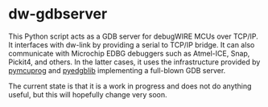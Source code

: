 # dw-gdbserver

This Python script acts as a GDB server for debugWIRE MCUs over TCP/IP. It interfaces with dw-link by providing a serial to TCP/IP bridge. It can also communicate with Microchip EDBG debuggers such as Atmel-ICE, Snap, Pickit4, and others. In the latter cases, it uses the infrastructure provided by [pymcuprog](https://github.com/microchip-pic-avr-tools/pymcuprog) and [pyedgblib](https://github.com/microchip-pic-avr-tools/pyedbglib) implementing a full-blown GDB server. 



The current state is that it is a work in progress and does not do anything useful, but this will hopefully change very soon. 

